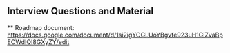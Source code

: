 ## Interview Questions and Material

** Roadmap document: https://docs.google.com/document/d/1si2igYOGLUoYBgvfe923uH1GiZvaBpEOWdIQI8GXyZY/edit
